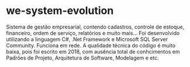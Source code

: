 # we-system-evolution
Sistema de gestão empresarial, contendo cadastros, controle de estoque, financeiro, ordem de serviço, relatórios e muito mais... Foi desenvolvido utilizando a linguagem C#, .Net Framework e Microsoft SQL Server Community. Funciona em rede.
A qualidade técnica do código é muito baixa, pois foi escrito em 2018, com ausência total de conhcimentos em Padrões de Projeto, Arquitetura de Software, Modelagem e etc.
